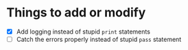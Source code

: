 # Things to add or modify

- [x] Add logging instead of stupid `print` statements
- [ ] Catch the errors properly instead of stupid `pass` statement